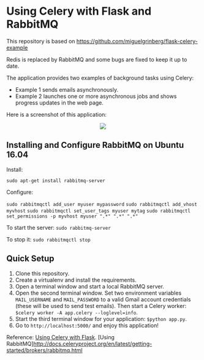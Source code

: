 Using Celery with Flask and RabbitMQ
=======================

This repository is based on https://github.com/miguelgrinberg/flask-celery-example

Redis is replaced by RabbitMQ and some bugs are fixed to keep it up to date.

The application provides two examples of background tasks using Celery:

- Example 1 sends emails asynchronously.
- Example 2 launches one or more asynchronous jobs and shows progress updates in the web page.

Here is a screenshot of this application:

<center><img src="http://blog.miguelgrinberg.com/static/images/flask-celery.png"></center>

Installing and Configure RabbitMQ on Ubuntu 16.04
-----------
Install:

`sudo apt-get install rabbitmq-server`

Configure:

`sudo rabbitmqctl add_user myuser mypassword`
`sudo rabbitmqctl add_vhost myvhost`
`sudo rabbitmqctl set_user_tags myuser mytag`
`sudo rabbitmqctl set_permissions -p myvhost myuser ".*" ".*" ".*"`

To start the server:
`sudo rabbitmq-server`

To stop it:
`sudo rabbitmqctl stop`

Quick Setup
-----------

1. Clone this repository.
2. Create a virtualenv and install the requirements.
3. Open a terminal window and start a local RabbitMQ server.
4. Open the second terminal window. Set two environment variables `MAIL_USERNAME` and `MAIL_PASSWORD` to a valid Gmail account credentials (these will be used to send test emails). Then start a Celery worker: `$celery worker -A app.celery --loglevel=info`.
5. Start the third terminal window for your application: `$python app.py`.
6. Go to `http://localhost:5000/` and enjoy this application!


Reference:
[Using Celery with Flask](http://blog.miguelgrinberg.com/post/using-celery-with-flask).
[Using RabbitMQ]http://docs.celeryproject.org/en/latest/getting-started/brokers/rabbitmq.html
